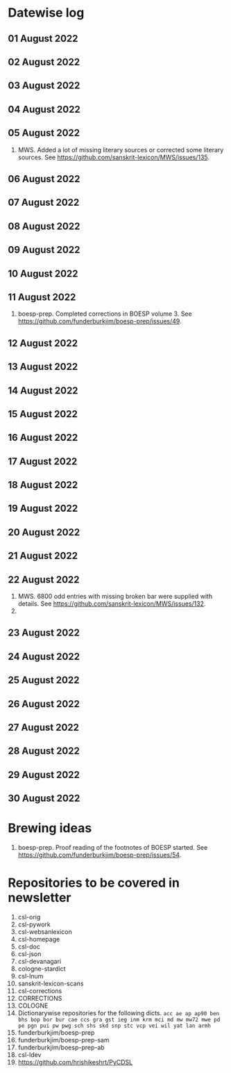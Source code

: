 # Datewise log

## 01 August 2022

## 02 August 2022

## 03 August 2022

## 04 August 2022

## 05 August 2022

1. MWS. Added a lot of missing literary sources or corrected some literary sources. See https://github.com/sanskrit-lexicon/MWS/issues/135.

## 06 August 2022

## 07 August 2022

## 08 August 2022

## 09 August 2022

## 10 August 2022

## 11 August 2022

1. boesp-prep. Completed corrections in BOESP volume 3. See https://github.com/funderburkjim/boesp-prep/issues/49.

## 12 August 2022

## 13 August 2022

## 14 August 2022

## 15 August 2022

## 16 August 2022

## 17 August 2022

## 18 August 2022

## 19 August 2022

## 20 August 2022

## 21 August 2022

## 22 August 2022

1. MWS. 6800 odd entries with missing broken bar were supplied with details. See https://github.com/sanskrit-lexicon/MWS/issues/132.
2. 
## 23 August 2022

## 24 August 2022

## 25 August 2022

## 26 August 2022

## 27 August 2022

## 28 August 2022

## 29 August 2022

## 30 August 2022


# Brewing ideas

1. boesp-prep. Proof reading of the footnotes of BOESP started. See https://github.com/funderburkjim/boesp-prep/issues/54.

# Repositories to be covered in newsletter

1. csl-orig
2. csl-pywork
3. csl-websanlexicon
4. csl-homepage
5. csl-doc
6. csl-json
7. csl-devanagari
8. cologne-stardict
9. csl-lnum
10. sanskrit-lexicon-scans
11. csl-corrections
12. CORRECTIONS
13. COLOGNE
14. Dictionarywise repositories for the following dicts. 
`acc ae ap ap90 ben bhs bop bor bur cae ccs gra gst ieg inm krm mci md mw mw72 mwe pd pe pgn pui pw pwg sch shs skd snp stc vcp vei wil yat lan armh`
15. funderburkjim/boesp-prep
16. funderburkjim/boesp-prep-sam
17. funderburkjim/boesp-prep-ab
18. csl-ldev
19. https://github.com/hrishikeshrt/PyCDSL
